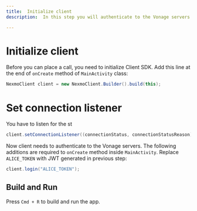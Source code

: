 ```yaml
---
title:  Initialize client
description:  In this step you will authenticate to the Vonage servers.

---
```


Initialize client
=================

Before you can place a call, you need to initialize Client SDK. Add this line at the end of `onCreate` method of `MainActivity` class:

```java
NexmoClient client = new NexmoClient.Builder().build(this);
```

Set connection listener
=======================

You have to listen for the st

```java
client.setConnectionListener((connectionStatus, connectionStatusReason) -> runOnUiThread(() -> connectionStatusTextView.setText(connectionStatus.toString())));
```

Now client needs to authenticate to the Vonage servers. The following additions are required to `onCreate` method inside `MainActivity`. Replace `ALICE_TOKEN` with JWT generated in previous step:

```java
client.login("ALICE_TOKEN");
```

Build and Run
-------------

Press `Cmd + R` to build and run the app.

